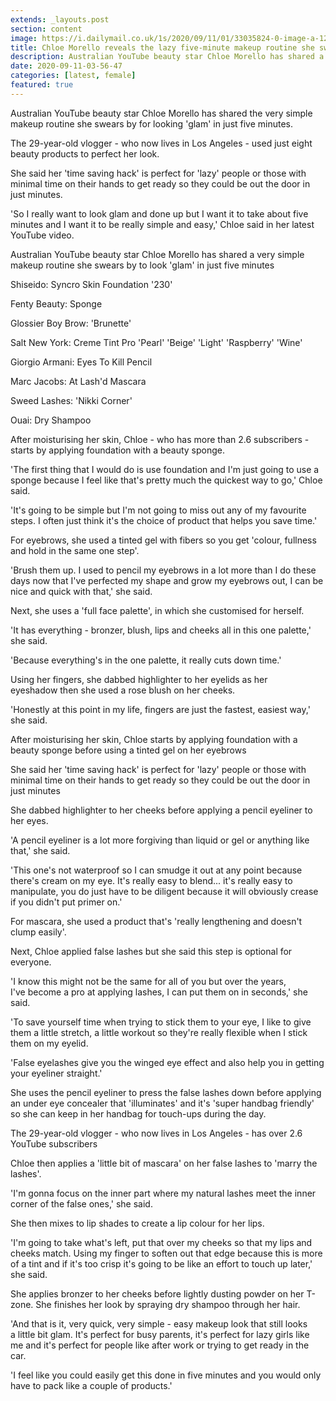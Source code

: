 ```yaml
---
extends: _layouts.post
section: content
image: https://i.dailymail.co.uk/1s/2020/09/11/01/33035824-0-image-a-12_1599785825373.jpg 
title: Chloe Morello reveals the lazy five-minute makeup routine she swears by 
description: Australian YouTube beauty star Chloe Morello has shared a very simple makeup routine she swears by to look glam in just five minutes. 
date: 2020-09-11-03-56-47 
categories: [latest, female] 
featured: true 
--- 
```

Australian YouTube beauty star Chloe Morello has shared the very simple makeup routine she swears by for looking 'glam' in just five minutes.

The 29-year-old vlogger - who now lives in Los Angeles - used just eight beauty products to perfect her look.

She said her 'time saving hack' is perfect for 'lazy' people or those with minimal time on their hands to get ready so they could be out the door in just minutes.

'So I really want to look glam and done up but I want it to take about five minutes and I want it to be really simple and easy,' Chloe said in her latest YouTube video.

Australian YouTube beauty star Chloe Morello has shared a very simple makeup routine she swears by to look 'glam' in just five minutes

Shiseido: Syncro Skin Foundation '230'

Fenty Beauty: Sponge 

Glossier Boy Brow: 'Brunette' 

Salt New York: Creme Tint Pro 'Pearl' 'Beige' 'Light' 'Raspberry' 'Wine' 

Giorgio Armani: Eyes To Kill Pencil 

Marc Jacobs: At Lash'd Mascara 

Sweed Lashes: 'Nikki Corner' 

Ouai: Dry Shampoo

After moisturising her skin, Chloe - who has more than 2.6 subscribers - starts by applying foundation with a beauty sponge.

'The first thing that I would do is use foundation and I'm just going to use a sponge because I feel like that's pretty much the quickest way to go,' Chloe said.

'It's going to be simple but I'm not going to miss out any of my favourite steps. I often just think it's the choice of product that helps you save time.'

For eyebrows, she used a tinted gel with fibers so you get 'colour, fullness and hold in the same one step'.

'Brush them up. I used to pencil my eyebrows in a lot more than I do these days now that I've perfected my shape and grow my eyebrows out, I can be nice and quick with that,' she said.

Next, she uses a 'full face palette', in which she customised for herself.

'It has everything - bronzer, blush, lips and cheeks all in this one palette,' she said.

'Because everything's in the one palette, it really cuts down time.'

Using her fingers, she dabbed highlighter to her eyelids as her eyeshadow then she used a rose blush on her cheeks. 

'Honestly at this point in my life, fingers are just the fastest, easiest way,' she said.

After moisturising her skin, Chloe starts by applying foundation with a beauty sponge before using a tinted gel on her eyebrows 

She said her 'time saving hack' is perfect for 'lazy' people or those with minimal time on their hands to get ready so they could be out the door in just minutes

She dabbed highlighter to her cheeks before applying a pencil eyeliner to her eyes.

'A pencil eyeliner is a lot more forgiving than liquid or gel or anything like that,' she said.

'This one's not waterproof so I can smudge it out at any point because there's cream on my eye. It's really easy to blend... it's really easy to manipulate, you do just have to be diligent because it will obviously crease if you didn't put primer on.'

For mascara, she used a product that's 'really lengthening and doesn't clump easily'.

Next, Chloe applied false lashes but she said this step is optional for everyone.

'I know this might not be the same for all of you but over the years, I've become a pro at applying lashes, I can put them on in seconds,' she said. 

'To save yourself time when trying to stick them to your eye, I like to give them a little stretch, a little workout so they're really flexible when I stick them on my eyelid.

'False eyelashes give you the winged eye effect and also help you in getting your eyeliner straight.'

She uses the pencil eyeliner to press the false lashes down before applying an under eye concealer that 'illuminates' and it's 'super handbag friendly' so she can keep in her handbag for touch-ups during the day.

The 29-year-old vlogger - who now lives in Los Angeles - has over 2.6 YouTube subscribers

Chloe then applies a 'little bit of mascara' on her false lashes to 'marry the lashes'.

'I'm gonna focus on the inner part where my natural lashes meet the inner corner of the false ones,' she said.

She then mixes to lip shades to create a lip colour for her lips. 

'I'm going to take what's left, put that over my cheeks so that my lips and cheeks match. Using my finger to soften out that edge because this is more of a tint and if it's too crisp it's going to be like an effort to touch up later,' she said.

She applies bronzer to her cheeks before lightly dusting powder on her T-zone. She finishes her look by spraying dry shampoo through her hair.

'And that is it, very quick, very simple - easy makeup look that still looks a little bit glam. It's perfect for busy parents, it's perfect for lazy girls like me and it's perfect for people like after work or trying to get ready in the car.

'I feel like you could easily get this done in five minutes and you would only have to pack like a couple of products.'

